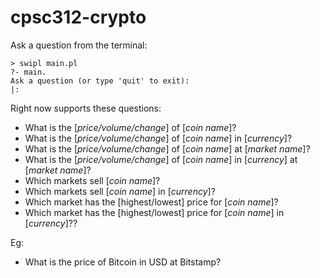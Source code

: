 # cpsc312-crypto

Ask a question from the terminal:

```
> swipl main.pl
?- main.
Ask a question (or type 'quit' to exit): 
|: 
```

Right now supports these questions:

- What is the [*price/volume/change*] of [*coin name*]?
- What is the [*price/volume/change*] of [*coin name*] in [*currency*]?
- What is the [*price/volume/change*] of [*coin name*] at [*market name*]?
- What is the [*price/volume/change*] of [*coin name*] in [*currency*] at [*market name*]?
- Which markets sell [*coin name*]? 
- Which markets sell [*coin name*] in [*currency*]?
- Which market has the [highest/lowest] price for [*coin name*]?
- Which market has the [highest/lowest] price for [*coin name*] in [*currency*]??

Eg:

 - What is the price of Bitcoin in USD at Bitstamp?

